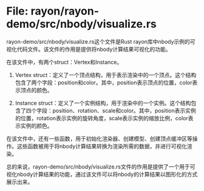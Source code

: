 # File: rayon/rayon-demo/src/nbody/visualize.rs

rayon-demo/src/nbody/visualize.rs这个文件是Rust rayon库中nbody示例的可视化代码文件。该文件的作用是提供将nbody计算结果可视化的功能。

在该文件中，有两个struct：Vertex和Instance。

1. Vertex struct：定义了一个顶点结构，用于表示渲染中的一个顶点。这个结构包含了两个字段：position和color。其中，position表示顶点的位置，color表示顶点的颜色。

2. Instance struct：定义了一个实例结构，用于渲染中的一个实例。这个结构包含了四个字段：position、rotation、scale和color。其中，position表示实例的位置，rotation表示实例的旋转角度，scale表示实例的缩放比例，color表示实例的颜色。

在该文件中，还有一些函数，用于初始化渲染器、创建模型、创建顶点缓冲区等操作。这些函数被用于将nbody计算结果转换为渲染所需的数据，并进行可视化渲染。

总的来说，rayon-demo/src/nbody/visualize.rs文件的作用是提供了一个用于可视化nbody计算结果的功能，通过该文件可以将nbody的计算结果以图形化的方式展示出来。

